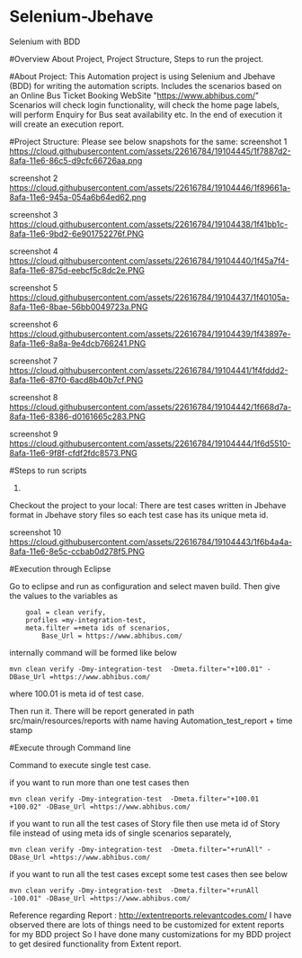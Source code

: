 # Selenium-Jbehave
Selenium with BDD 


#Overview 
About Project,
Project Structure,
Steps to run the project.



#About Project: 
This Automation project is using Selenium and Jbehave (BDD) for writing the automation scripts.
Includes the scenarios based on an Online Bus Ticket Booking WebSite "https://www.abhibus.com/"
Scenarios will check login functionality, will check the home page labels, will perform Enquiry for Bus seat availability etc.
In the end of execution it will create an execution report.


#Project Structure: 
Please see below snapshots for the same: 
screenshot 1
https://cloud.githubusercontent.com/assets/22616784/19104445/1f7887d2-8afa-11e6-86c5-d9cfc66726aa.png

screenshot 2
https://cloud.githubusercontent.com/assets/22616784/19104446/1f89661a-8afa-11e6-945a-054a6b64ed62.png

screenshot 3
https://cloud.githubusercontent.com/assets/22616784/19104438/1f41bb1c-8afa-11e6-9bd2-6e901752276f.PNG

screenshot 4
https://cloud.githubusercontent.com/assets/22616784/19104440/1f45a7f4-8afa-11e6-875d-eebcf5c8dc2e.PNG


screenshot 5
https://cloud.githubusercontent.com/assets/22616784/19104437/1f40105a-8afa-11e6-8bae-56bb0049723a.PNG


screenshot 6
https://cloud.githubusercontent.com/assets/22616784/19104439/1f43897e-8afa-11e6-8a8a-9e4dcb766241.PNG


screenshot 7
https://cloud.githubusercontent.com/assets/22616784/19104441/1f4fddd2-8afa-11e6-87f0-6acd8b40b7cf.PNG

screenshot 8
https://cloud.githubusercontent.com/assets/22616784/19104442/1f668d7a-8afa-11e6-8386-d0161665c283.PNG


screenshot 9
https://cloud.githubusercontent.com/assets/22616784/19104444/1f6d5510-8afa-11e6-9f8f-cfdf2fdc8573.PNG





#Steps to run scripts

1.
Checkout the project to your local: 
There are test cases written in Jbehave  format in Jbehave story files so each test case has its unique meta id. 




screenshot 10
https://cloud.githubusercontent.com/assets/22616784/19104443/1f6b4a4a-8afa-11e6-8e5c-ccbab0d278f5.PNG



#Execution through Eclipse
  
Go to eclipse and run as configuration and select maven build.
	Then give the values to the variables as 
	
	
 		goal = clean verify,
		profiles =my-integration-test,
		meta.filter =+meta ids of scenarios,
 	        Base_Url = https://www.abhibus.com/
	
internally command will be formed like below


	mvn clean verify -Dmy-integration-test  -Dmeta.filter="+100.01" -DBase_Url =https://www.abhibus.com/
where 100.01 is meta id of test case.

Then run it.
There will be report generated in path  src/main/resources/reports with name having Automation_test_report + time stamp

#Execute through Command line

 Command to execute single test case.
	
 if you want to run more than one test cases then
	
	mvn clean verify -Dmy-integration-test  -Dmeta.filter="+100.01 +100.02" -DBase_Url =https://www.abhibus.com/

 if you want to run all the test cases of Story file then use meta id of Story file instead of using meta ids of single scenarios 	   separately,
	
	mvn clean verify -Dmy-integration-test  -Dmeta.filter="+runAll" -DBase_Url =https://www.abhibus.com/

 if you want to run all the test cases except some test cases then see below
	
	mvn clean verify -Dmy-integration-test  -Dmeta.filter="+runAll -100.01" -DBase_Url =https://www.abhibus.com/


Reference regarding Report : 
http://extentreports.relevantcodes.com/
I have observed there are lots of things  need to be customized for extent reports for my BDD project
So I have done many customizations for my BDD project to get desired functionality from Extent report.







